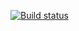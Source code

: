 [![Build status](https://ci.appveyor.com/api/projects/status/voydebgpr19lacr5?svg=true)](https://ci.appveyor.com/project/AssmBoss/carddelivery)